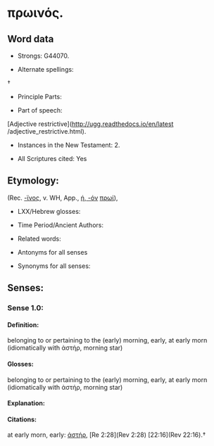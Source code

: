 # πρωινός.

<!-- Status: S2=NeedsReview -->
<!-- Lexica used for edits: BDAG, LN, FFM, A-S -->

## Word data

* Strongs: G44070.

* Alternate spellings:

† 

* Principle Parts: 


* Part of speech: 

[Adjective restrictive](http://ugg.readthedocs.io/en/latest
/adjective_restrictive.html).

* Instances in the New Testament: 2.

* All Scriptures cited: Yes

## Etymology: 

(Rec. [-ϊνος](), v. WH, App., [ή, -όν]() [πρωί]()),

* LXX/Hebrew glosses: 


* Time Period/Ancient Authors: 


* Related words: 

* Antonyms for all senses

* Synonyms for all senses: 


## Senses: 


### Sense  1.0: 

#### Definition: 

belonging to or pertaining to the (early) morning, early, at early morn (idiomatically with ἀστήρ, morning star)

#### Glosses: 

belonging to or pertaining to the (early) morning, early, at early morn (idiomatically with ἀστήρ, morning star)

#### Explanation: 


#### Citations: 

at early morn, early: [ἀστήρ](), [Re 2:28](Rev 2:28) [22:16](Rev 22:16).†